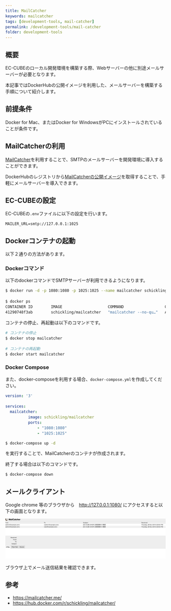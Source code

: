 ```yaml
---
title: MailCatcher
keywords: mailcatcher
tags: [development-tools, mail-catcher]
permalink: /development-tools/mail-catcher
folder: development-tools
---
```


## 概要

EC-CUBEのローカル開発環境を構築する際、Webサーバーの他に別途メールサーバーが必要となります。

本記事ではDockerHubの公開イメージを利用した、メールサーバーを構築する手順について紹介します。

## 前提条件

Docker for Mac、またはDocker for WindowsがPCにインストールされていることが条件です。

## MailCatcherの利用

<a href="https://mailcatcher.me/" target="_blank">MailCatcher</a>を利用することで、SMTPのメールサーバーを開発環境に導入することができます。


DockerHubのレジストリから<a href="https://hub.docker.com/r/schickling/mailcatcher/" target="_blank">MailCatcherの公開イメージ</a>を取得することで、手軽にメールサーバーを導入できます。

## EC-CUBEの設定

EC-CUBEの`.env`ファイルに以下の設定を行います。

```
MAILER_URL=smtp://127.0.0.1:1025
```

## Dockerコンテナの起動
以下２通りの方法があります。

### Dockerコマンド
以下のdockerコマンドでSMTPサーバーが利用できるようになります。

```bash
$ docker run -d -p 1080:1080 -p 1025:1025 --name mailcatcher schickling/mailcatcher

$ docker ps
CONTAINER ID        IMAGE                    COMMAND                  CREATED              STATUS              PORTS                                            NAMES
41290748f3ab        schickling/mailcatcher   "mailcatcher --no-qu…"   About a minute ago   Up 58 seconds       0.0.0.0:1025->1025/tcp, 0.0.0.0:1080->1080/tcp   mailcatcher
```

コンテナの停止、再起動は以下のコマンドです。

```bash
# コンテナの停止
$ docker stop mailcatcher

# コンテナの再起動
$ docker start mailcatcher

```

### Docker Compose

また、docker-composeを利用する場合、`docker-compose.yml`を作成してください。

```yml
version: '3'

services:
  mailcatcher:
          image: schickling/mailcatcher
          ports:
              - "1080:1080"
              - "1025:1025"
```

```bash
$ docker-compose up -d
```
を実行することで、MailCatcherのコンテナが作成されます。

終了する場合は以下のコマンドです。

```bash
$ docker-compose down
```

## メールクライアント

Google chrome 等のブラウザから　http://127.0.0.1:1080/ にアクセスすると以下の画面となります。

![mailcatcher-image](/images/development-tools/mailcatcher-client.png)

ブラウザ上でメール送信結果を確認できます。

## 参考

- <a href="https://mailcatcher.me/" target="_blank">https://mailcatcher.me/</a>
- <a href="https://hub.docker.com/r/schickling/mailcatcher/" target="_blank">https://hub.docker.com/r/schickling/mailcatcher/</a>
